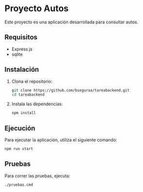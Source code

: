 # Proyecto Autos

Este proyecto es una aplicación desarrollada para consultar autos.

## Requisitos

- Express.js
- sqlite

## Instalación

1. Clona el repositorio:
	```bash
	git clone https://github.com/bseguraa/tareabackend.git
	cd tareabackend
	```
2. Instala las dependencias:
	```bash
	npm install
	```

## Ejecución

Para ejecutar la aplicación, utiliza el siguiente comando:

```bash
npm run start
```

## Pruebas

Para correr las pruebas, ejecuta:

```bash
./pruebas.cmd
```
